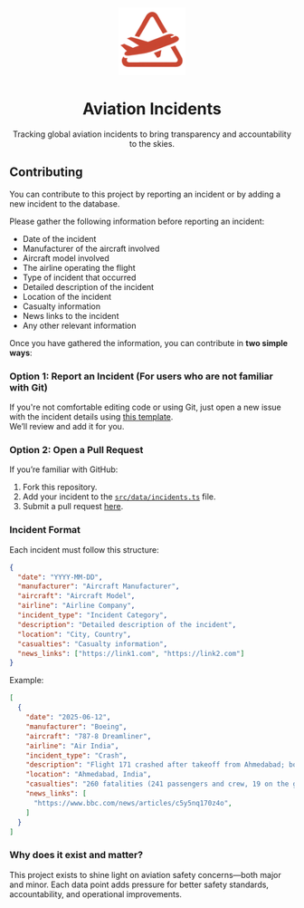 <div align="center">
  <img src="public/logo-icon.png" alt="Aviation Incidents Logo" width="120" height="120" />
    <h1>Aviation Incidents</h1>
  <p>Tracking global aviation incidents to bring transparency and accountability to the skies.</p>
</div>

## Contributing

You can contribute to this project by reporting an incident or by adding a new incident to the database.

Please gather the following information before reporting an incident:
- Date of the incident
- Manufacturer of the aircraft involved
- Aircraft model involved
- The airline operating the flight
- Type of incident that occurred
- Detailed description of the incident
- Location of the incident
- Casualty information
- News links to the incident
- Any other relevant information

Once you have gathered the information, you can contribute in **two simple ways**:

### Option 1: Report an Incident (For users who are not familiar with Git)

If you're not comfortable editing code or using Git, just open a new issue with the incident details using [this template](https://github.com/pradumnasaraf/aviationincidents/issues/new?assignees=&labels=incident&template=incident_report.yaml).  
We’ll review and add it for you.

### Option 2: Open a Pull Request

If you’re familiar with GitHub:
1. Fork this repository.
2. Add your incident to the [`src/data/incidents.ts`](src/data/incidents.ts) file.
3. Submit a pull request [here](https://github.com/pradumnasaraf/aviationincidents/pulls).

### Incident Format

Each incident must follow this structure:

```json
{
  "date": "YYYY-MM-DD",         
  "manufacturer": "Aircraft Manufacturer",
  "aircraft": "Aircraft Model",      
  "airline": "Airline Company",       
  "incident_type": "Incident Category",
  "description": "Detailed description of the incident",
  "location": "City, Country",     
  "casualties": "Casualty information",
  "news_links": ["https://link1.com", "https://link2.com"]
}
```

Example:
```json
[
  {
    "date": "2025-06-12",
    "manufacturer": "Boeing",
    "aircraft": "787-8 Dreamliner",
    "airline": "Air India",
    "incident_type": "Crash",
    "description": "Flight 171 crashed after takeoff from Ahmedabad; both engines lost thrust. 1 survivor, investigation ongoing.",
    "location": "Ahmedabad, India",
    "casualties": "260 fatalities (241 passengers and crew, 19 on the ground), 1 survivor",
    "news_links": [
      "https://www.bbc.com/news/articles/c5y5nq170z4o",
    ]
  }
]
```

### Why does it exist and matter?

This project exists to shine light on aviation safety concerns—both major and minor. Each data point adds pressure for better safety standards, accountability, and operational improvements.
